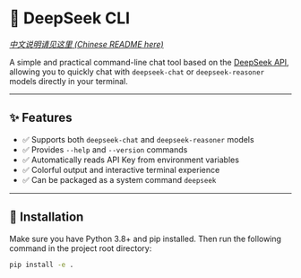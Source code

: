 
# 🧠 DeepSeek CLI

*[中文说明请见这里 (Chinese README here)](./README_zh-CN.md)*

A simple and practical command-line chat tool based on the [DeepSeek API](https://deepseek.com), allowing you to quickly chat with `deepseek-chat` or `deepseek-reasoner` models directly in your terminal.

---

## ✨ Features

- ✅ Supports both `deepseek-chat` and `deepseek-reasoner` models
- ✅ Provides `--help` and `--version` commands
- ✅ Automatically reads API Key from environment variables
- ✅ Colorful output and interactive terminal experience
- ✅ Can be packaged as a system command `deepseek`

---

## 🚀 Installation

Make sure you have Python 3.8+ and pip installed. Then run the following command in the project root directory:

```bash
pip install -e .
```
